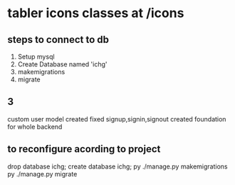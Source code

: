 # tabler icons classes at /icons

## steps to connect to db

1. Setup mysql
1. Create Database named 'ichg'
1. makemigrations
1. migrate

## 3

custom user model created
fixed signup,signin,signout
created foundation for whole backend

## to reconfigure acording to project
drop database ichg;
create database ichg;
py ./manage.py makemigrations
py ./manage.py migrate